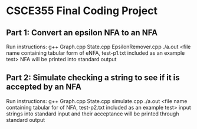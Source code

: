 # CSCE355 Final Coding Project

## Part 1: Convert an epsilon NFA to an NFA
Run instructions:
  g++ Graph.cpp State.cpp EpsilonRemover.cpp
  ./a.out <file name containing tabular form of eNFA, test-p1.txt included as an example test>
  NFA will be printed into standard output
  
 ## Part 2: Simulate checking a string to see if it is accepted by an NFA
 Run instructions: 
  g++ Graph.cpp State.cpp simulate.cpp
  ./a.out <file name containing tabular for of NFA, test-p2.txt included as an example test>
  input strings into standard input and their acceptance will be printed through standard output
